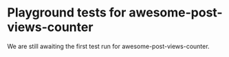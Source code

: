 # Playground tests for awesome-post-views-counter
We are still awaiting the first test run for awesome-post-views-counter.
